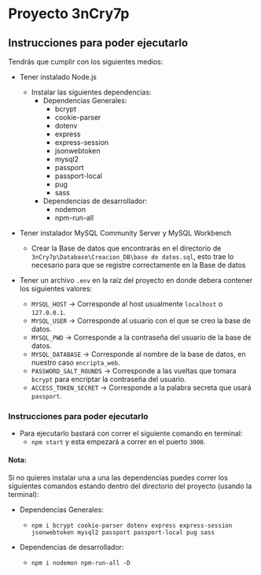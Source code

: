 # Proyecto 3nCry7p

## Instrucciones para poder ejecutarlo

Tendrás que cumplir con los siguientes medios:

- Tener instalado Node.js
    - Instalar las siguientes dependencias:
        - Dependencias Generales:
            - bcrypt
            - cookie-parser
            - dotenv
            - express
            - express-session
            - jsonwebtoken
            - mysql2
            - passport
            - passport-local
            - pug
            - sass
        - Dependencias de desarrollador:
            - nodemon
            - npm-run-all

- Tener instalador MySQL Community Server y MySQL Workbench
    - Crear la Base de datos que encontrarás en el directorio de `3nCry7p\Database\Creacion_DB\base de datos.sql`, esto trae lo necesario para que se registre correctamente en la Base de datos 

- Tener un archivo `.env` en la raíz del proyecto en donde debera contener los siguientes valores:
    - `MYSQL_HOST` → Corresponde al host usualmente `localhost` o  `127.0.0.1`.
    - `MYSQL_USER` → Corresponde al usuario con el que se creo la base de datos.
    - `MYSQL_PWD` → Corresponde a la contraseña del usuario de la base de datos.
    - `MYSQL_DATABASE` → Corresponde al nombre de la base de datos, en nuestro caso `encripta_web`.
    - `PASSWORD_SALT_ROUNDS` → Corresponde a las vueltas que tomara `bcrypt` para encriptar la contraseña del usuario.
    - `ACCESS_TOKEN_SECRET` → Corresponde a la palabra secreta que usará `passport`.


### Instrucciones para poder ejecutarlo

- Para ejecutarlo bastará con correr el siguiente comando en terminal:
    - `npm start` y esta empezará a correr en el puerto `3000`.


#### Nota: 
Si no quieres instalar una a una las dependencias puedes correr los siguientes comandos estando dentro del directorio del proyecto (usando la terminal):

- Dependencias Generales:
    - `npm i bcrypt cookie-parser dotenv express express-session jsonwebtoken mysql2 passport passport-local pug sass`

- Dependencias de desarrollador:
    - `npm i nodemon npm-run-all -D`


